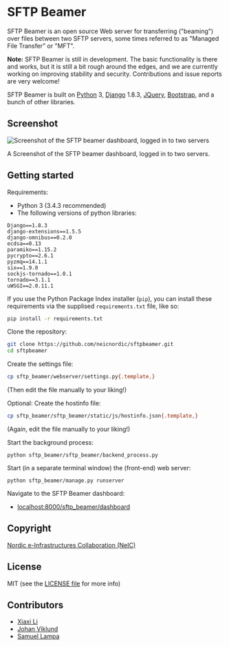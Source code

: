 SFTP Beamer
===========

SFTP Beamer is an open source Web server for transferring ("beaming") over files between
two SFTP servers, some times referred to as "Managed File Transfer" or "MFT".

**Note:** SFTP Beamer is still in development. The basic functionality is there
and works, but it is still a bit rough around the edges, and we are currently
working on improving stability and security. Contributions and issue reports
are very welcome!

SFTP Beamer is built on [Python](https://www.python.org/) 3,
[Django](https://www.djangoproject.com/) 1.8.3, [JQuery](https://jquery.com/),
[Bootstrap](http://getbootstrap.com/), and a bunch of other libraries.

Screenshot
----------
![Screenshot of the SFTP beamer dashboard, logged in to two servers](http://i.imgur.com/7TJdZwa.png)

A Screenshot of the SFTP beamer dashboard, logged in to two servers.

Getting started
---------------

Requirements:

- Python 3 (3.4.3 recommended)
- The following versions of python libraries:
```
Django==1.8.3
django-extensions==1.5.5
django-omnibus==0.2.0
ecdsa==0.13
paramiko==1.15.2
pycrypto==2.6.1
pyzmq==14.1.1
six==1.9.0
sockjs-tornado==1.0.1
tornado==3.1.1
uWSGI==2.0.11.1
```

If you use the Python Package Index installer (`pip`), you can install these
requirements via the supplised `requirements.txt` file, like so:

```bash
pip install -r requirements.txt
```

Clone the repository:

```bash
git clone https://github.com/neicnordic/sftpbeamer.git
cd sftpbeamer
```

Create the settings file:
```bash
cp sftp_beamer/webserver/settings.py{.template,}
```
(Then edit the file manually to your liking!)

Optional: Create the hostinfo file:
```bash
cp sftp_beamer/sftp_beamer/static/js/hostinfo.json{.template,}
```
(Again, edit the file manually to your liking!)

Start the background process:
```
python sftp_beamer/sftp_beamer/backend_process.py
```

Start (in a separate terminal window) the (front-end) web server:
```
python sftp_beamer/manage.py runserver
```

Navigate to the SFTP Beamer dashboard:

- [localhost:8000/sftp_beamer/dashboard](http://localhost:8000/sftp_beamer/dashboard)

Copyright
-------
[Nordic e-Infrastructures Collaboration (NeIC)](http://neic.nordforsk.org)

License
-------
MIT (see the [LICENSE file](https://github.com/neicnordic/sftpbeamer/blob/master/LICENSE) for more info)

Contributors
------------
- [Xiaxi Li](http://github.com/xiaxi-li)
- [Johan Viklund](http://github.com/viklund)
- [Samuel Lampa](http://github.com/samuell)
